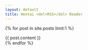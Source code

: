 ```yaml
---
layout: default
title: Hentai <del>RSS</del> Reader
---
```

{% for post in site.posts limit:1 %}
<div class="post_content"> {{ post.content }}</div>
{% endfor %}
